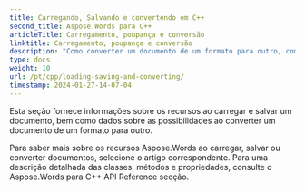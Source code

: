```yaml
---
title: Carregando, Salvando e convertendo em C++
second_title: Aspose.Words para C++
articleTitle: Carregamento, poupança e conversão
linktitle: Carregamento, poupança e conversão
description: "Como converter um documento de um formato para outro, como o Word para PDF ou HTML para Markdown, bem como como carregar e salvar um documento usando C++."
type: docs
weight: 10
url: /pt/cpp/loading-saving-and-converting/
timestamp: 2024-01-27-14-07-04
---
```


Esta seção fornece informações sobre os recursos ao carregar e salvar um documento, bem como dados sobre as possibilidades ao converter um documento de um formato para outro.

Para saber mais sobre os recursos Aspose.Words ao carregar, salvar ou converter documentos, selecione o artigo correspondente. Para uma descrição detalhada das classes, métodos e propriedades, consulte o Aspose.Words para C++ API Reference secção.
